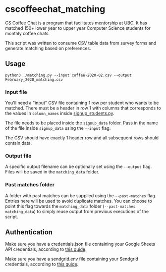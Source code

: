 # cscoffeechat_matching

CS Coffee Chat is a program that facilitates mentorship at UBC. It has matched 150+ lower year to upper year Computer Science students for monthly coffee chats.

This script was written to consume CSV table data from survey forms and generate matching based on preferences.

## Usage

```shell
python3 ./matching.py --input coffee-2020-02.csv --output February_2020_matching.csv
```

### Input file

You'll need a "input" CSV file containing 1 row per student who wants to be matched. There must be a header in row 1 with columns that corresponds to the values in `column_names` inside [signup_students.py](./signup_students.py).

The file needs to be placed inside the `signup_data` folder. Pass in the name of the file inside `signup_data` using the `--input` flag.

The CSV should have exactly 1 header row and all subsequent rows should contain data.

### Output file

A specific output filename can be optionally set using the `--output` flag. Files will be saved in the `matching_data` folder.

### Past matches folder

A folder with past matches can be supplied using the `--past-matches` flag. Entries here will be used to avoid duplicate matches. You can choose to point this flag towards the `matching_data` folder (`--past-matches matching_data`) to simply reuse output from previous executions of the script.

## Authentication

Make sure you have a credentials.json file containing your Google Sheets API credentials, according to [this guide](https://developers.google.com/sheets/api/quickstart/python).

Make sure you have a sendgrid.env file containing your Sendgrid credentials, according to [this guide](https://github.com/sendgrid/sendgrid-python#setup-environment-variables).
